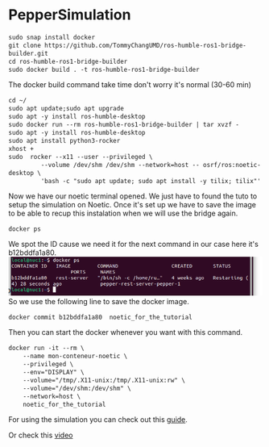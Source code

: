 # PepperSimulation




```
sudo snap install docker 
git clone https://github.com/TommyChangUMD/ros-humble-ros1-bridge-builder.git
cd ros-humble-ros1-bridge-builder
sudo docker build . -t ros-humble-ros1-bridge-builder
```
The docker build command take time don't worry it's normal (30-60 min)
```
cd ~/
sudo apt update;sudo apt upgrade
sudo apt -y install ros-humble-desktop
sudo docker run --rm ros-humble-ros1-bridge-builder | tar xvzf -
sudo apt -y install ros-humble-desktop
sudo apt install python3-rocker
xhost +
sudo  rocker --x11 --user --privileged \
         --volume /dev/shm /dev/shm --network=host -- osrf/ros:noetic-desktop \
         'bash -c "sudo apt update; sudo apt install -y tilix; tilix"'

```
Now we have our noetic terminal opened.
We just have to found the tuto to setup the simulation on Noetic.
Once it's set up we have to save the image to be able to recup this instalation when we will use the bridge again.
```
docker ps
```
We spot the ID cause we need it for the next command in our case here it's b12bddfa1a80.
![Terminal image](https://github.com/ValentinPFR/Intership_Defence_Report/blob/master/images/Screenshot_from_2024-07-17_15-06-30.png)
So we use the following line to save the docker image.
```
docker commit b12bddfa1a80  noetic_for_the_tutorial
```
Then you can start the docker whenever you want with this command.
```
docker run -it --rm \
    --name mon-conteneur-noetic \
    --privileged \
    --env="DISPLAY" \
    --volume="/tmp/.X11-unix:/tmp/.X11-unix:rw" \
    --volume="/dev/shm:/dev/shm" \
    --network=host \
    noetic_for_the_tutorial

```
For using the simulation you can check out this [guide](https://gitlab-fi.ostfalia.de/hcr-lab/simulation/peppersimulation/-/blob/master/Final%20part%20how%20to%20use%20the%20bridge/README.md#how-to-run-the-simulation:~:text=How%20to%20run%20the%20simulation).

Or check this [video](Bridge_installation_.mp4)
